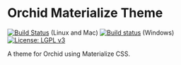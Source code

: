 # Orchid Materialize Theme

[![Build Status](https://travis-ci.org/JavaEden/Orchid.svg?branch=master)](https://travis-ci.org/JavaEden/Orchid) (Linux and Mac)
[![Build status](https://ci.appveyor.com/api/projects/status/0358qdkmfhbqedo1/branch/master?svg=true)](https://ci.appveyor.com/project/cjbrooks12/orchid/branch/master) (Windows)
[![License: LGPL v3](https://img.shields.io/badge/License-LGPL%20v3-blue.svg)](http://www.gnu.org/licenses/lgpl-3.0)

A theme for Orchid using Materialize CSS.
